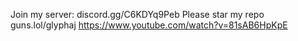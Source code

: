 Join my server: discord.gg/C6KDYq9Peb
Please star my repo
guns.lol/glyphaj
https://www.youtube.com/watch?v=81sAB6HpKpE
